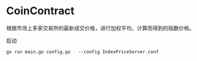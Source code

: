 # CoinContract
根据市场上多家交易所的最新成交价格，进行加权平均，计算而得到的指数价格。

启动
```
go run main.go config.go   --config IndexPriceServer.conf
```